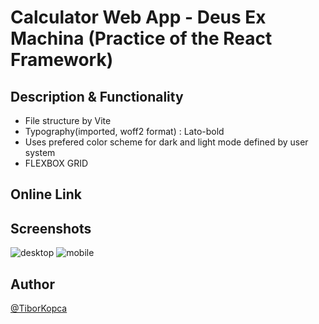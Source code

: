 # Calculator Web App - Deus Ex Machina (Practice of the React Framework)

## Description & Functionality
<!-- * In the vertical mode shows the landing page -->
<!-- * In the horizontal mode shows the calculator -->
- File structure by Vite
- Typography(imported, woff2 format) : Lato-bold
- Uses prefered color scheme for dark and light mode defined by user system
- FLEXBOX GRID
<!-- - fully responsive
- button 1 : add + 1
- button 2 : reset
- counter : number of clicks
- animated transitios between old value and new value -->

## Online Link
<!-- [github Pages Link](https://tiborkopca.github.io/Javascript2024-DeusExMachina-SmartphoneCalculator/) -->
<!-- [Vercel](https://javascript2024-deus-ex-machina-smartphone-calculator-rc8ei62ah.vercel.app/) -->


## Screenshots
![desktop](./src/img/screenshot.png)
![mobile](./src/img/screenshot_mobile.png)

## Author
[@TiborKopca](https://github.com/TiborKopca)